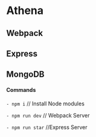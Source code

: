 # Athena


## Webpack

## Express

## MongoDB

#### Commands 

`- npm i` // Install Node modules

`- npm run dev` // Webpack Server

`- npm run star` //Express Server
